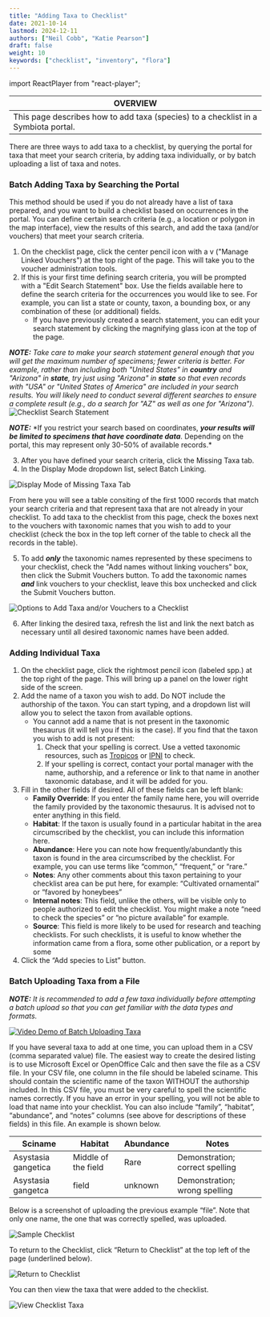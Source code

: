 ```yaml
---
title: "Adding Taxa to Checklist"
date: 2021-10-14
lastmod: 2024-12-11
authors: ["Neil Cobb", "Katie Pearson"]
draft: false
weight: 10
keywords: ["checklist", "inventory", "flora"]
---
```


import ReactPlayer from "react-player";

| **OVERVIEW**                                                                       |
| ---------------------------------------------------------------------------------- |
| This page describes how to add taxa (species) to a checklist in a Symbiota portal. |

There are three ways to add taxa to a checklist, by querying the portal for taxa that meet your search criteria, by adding taxa individually, or by batch uploading a list of taxa and notes.

### Batch Adding Taxa by Searching the Portal

This method should be used if you do not already have a list of taxa prepared, and you want to build a checklist based on occurrences in the portal. You can define certain search criteria (e.g., a location or polygon in the map interface), view the results of this search, and add the taxa (and/or vouchers) that meet your search criteria.

1. On the checklist page, click the center pencil icon with a v ("Manage Linked Vouchers") at the top right of the page. This will take you to the voucher administration tools.
2. If this is your first time defining search criteria, you will be prompted with a "Edit Search Statement" box. Use the fields available here to define the search criteria for the occurrences you would like to see. For example, you can list a state or county, taxon, a bounding box, or any combination of these (or additional) fields.
   - If you have previously created a search statement, you can edit your search statement by clicking the magnifying glass icon at the top of the page.

**_NOTE:_** _Take care to make your search statement general enough that you will get the maximum number of specimens; fewer criteria is better. For example, rather than including both "United States" in **country** and "Arizona" in **state**, try just using "Arizona" in **state** so that even records with "USA" or "United States of America" are included in your search results. You will likely need to conduct several different searches to ensure a complete result (e.g., do a search for "AZ" as well as one for "Arizona")._
![Checklist Search Statement](/img/checklistsearchstatement.png)

**_NOTE:_** \*If you restrict your search based on coordinates, **_your results will be limited to specimens that have coordinate data_**. Depending on the portal, this may represent only 30-50% of available records.\*

3. After you have defined your search criteria, click the Missing Taxa tab.
4. In the Display Mode dropdown list, select Batch Linking.

![Display Mode of Missing Taxa Tab](/img/checklistdisplaymode.JPG)

From here you will see a table consiting of the first 1000 records that match your search criteria and that represent taxa that are not already in your checklist. To add taxa to the checklist from this page, check the boxes next to the vouchers with taxonomic names that you wish to add to your checklist (check the box in the top left corner of the table to check all the records in the table).

5. To add **_only_** the taxonomic names represented by these specimens to your checklist, check the "Add names without linking vouchers" box, then click the Submit Vouchers button. To add the taxonomic names **_and_** link vouchers to your checklist, leave this box unchecked and click the Submit Vouchers button.

![Options to Add Taxa and/or Vouchers to a Checklist](/img/checklistsubmitvouchers.JPG)

6. After linking the desired taxa, refresh the list and link the next batch as necessary until all desired taxonomic names have been added.

### Adding Individual Taxa

<ReactPlayer
  playing={false}
  controls
  url="https://www.youtube.com/watch?v=jm2_mn2nClo"
/>

1. On the checklist page, click the rightmost pencil icon (labeled spp.) at the top right of the page. This will bring up a panel on the lower right side of the screen.
2. Add the name of a taxon you wish to add. Do NOT include the authorship of the taxon. You can start typing, and a dropdown list will allow you to select the taxon from available options.
   - You cannot add a name that is not present in the taxonomic thesaurus (it will tell you if this is the case). If you find that the taxon you wish to add is not present:
     1. Check that your spelling is correct. Use a vetted taxonomic resources, such as [Tropicos](http://tropicos.org) or [IPNI](http://www.ipni.org/) to check.
     2. If your spelling is correct, contact your portal manager with the name, authorship, and a reference or link to that name in another taxonomic database, and it will be added for you.
3. Fill in the other fields if desired. All of these fields can be left blank:
   - **Family Override**: If you enter the family name here, you will override the family provided by the taxonomic thesaurus. It is advised not to enter anything in this field.
   - **Habitat**: If the taxon is usually found in a particular habitat in the area circumscribed by the checklist, you can include this information here.
   - **Abundance**: Here you can note how frequently/abundantly this taxon is found in the area circumscribed by the checklist. For example, you can use terms like “common,” “frequent,” or “rare.”
   - **Notes**: Any other comments about this taxon pertaining to your checklist area can be put here, for example: “Cultivated ornamental” or “favored by honeybees”
   - **Internal notes**: This field, unlike the others, will be visible only to people authorized to edit the checklist. You might make a note “need to check the species” or “no picture available” for example.
   - **Source**: This field is more likely to be used for research and teaching checklists. For such checklists, it is useful to know whether the information came from a flora, some other publication, or a report by some
4. Click the “Add species to List” button.

### Batch Uploading Taxa from a File

**_NOTE:_** _It is recommended to add a few taxa individually before attempting a batch upload so that you can get familiar with the data types and formats._

[![Video Demo of Batch Uploading Taxa](http://img.youtube.com/vi/Hnk09MYlMVg/0.jpg)](http://www.youtube.com/watch?v=Hnk09MYlMVg "Video Demo of Batch Uploading Taxa")

If you have several taxa to add at one time, you can upload them in a CSV (comma separated value) file. The easiest way to create the desired listing is to use Microsoft Excel or OpenOffice Calc and then save the file as a CSV file.
In your CSV file, one column in the file should be labeled sciname. This should contain the scientific name of the taxon WITHOUT the authorship included. In this CSV file, you must be very careful to spell the scientific names correctly. If you have an error in your spelling, you will not be able to load that name into your checklist.
You can also include “family”, “habitat”, “abundance”, and “notes” columns (see above for descriptions of these fields) in this file. An example is shown below.

| Sciname             | Habitat             | Abundance | Notes                           |
| ------------------- | ------------------- | --------- | ------------------------------- |
| Asystasia gangetica | Middle of the field | Rare      | Demonstration; correct spelling |
| Asystasia gangetca  | field               | unknown   | Demonstration; wrong spelling   |

Below is a screenshot of uploading the previous example “file”. Note that only one name, the one that was correctly spelled, was uploaded.

![Sample Checklist](/img/samplechecklist.jpg)

To return to the Checklist, click “Return to Checklist” at the top left of the page (underlined below).

![Return to Checklist](/img/returntochecklist.jpg)

You can then view the taxa that were added to the checklist.

![View Checklist Taxa](/img/viewchecklisttaxa.jpg)
